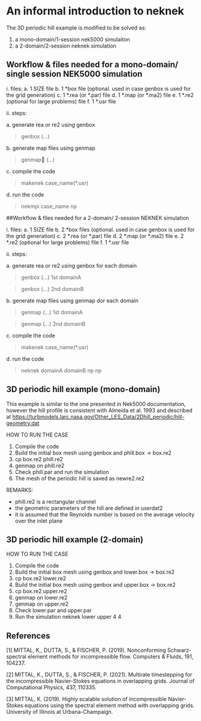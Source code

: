 # An informal introduction to neknek

The 3D periodic hill example is modified to be solved as:
1. a mono-domain/1-session nek5000 simulaiton
2. a 2-domain/2-session neknek simulation

## Workflow & files needed for a mono-domain/ single session NEK5000 simulation

i. files:
a. 1  SIZE file
b. 1 *box file (optional. used in case genbox is used for the grid generation)
c. 1 *.rea (or *.par) file
d. 1 *.map (or *.ma2) file
e. 1 *.re2 (optional for large problems) file
f. 1 *.usr file

ii. steps:

a. generate rea or re2 using genbox

>genbox
  (…)

b. generate map files using genmap

>genmap  (…)

c. compile the code

>makenek case_name(*.usr)

d. run the code

>nekmpi case_name np

##Workflow & files needed for a 2-domain/ 2-session NEKNEK simulation

i. files:
a. 1  SIZE file
b. 2 *box files (optional. used in case genbox is used for the grid generation)
c. 2 *.rea (or *.par) file
d. 2 *.map (or *.ma2) file
e. 2 *.re2 (optional for large problems) file
f. 1 *.usr file

ii. steps:

a. generate rea or re2 using genbox for each domain

>genbox
(…) 1st domainA

>genbox
  (…) 2nd domainB

b. generate map files using genmap dor each domain

>genmap  (…) 1st domainA

>genmap  (…) 2nd domainB

c. compile the code

>makenek case_name(*.usr)

d. run the code

>neknek domainA domainB np np



## 3D periodic hill example (mono-domain)

This example is similar to the one presented in Nek5000 documentation, however
the hill profile is consistent with Almeida et al. 1993 and described at
https://turbmodels.larc.nasa.gov/Other_LES_Data/2Dhill_periodic/hill-geometry.dat

HOW TO RUN THE CASE
1. Compile the code
2. Build the initial box mesh using genbox and phill.box -> box.re2
3. cp box.re2 phill.re2
4. genmap on phill.re2
5. Check phill.par and run the simulation
5. The mesh of the periodic hill is saved as newre2.re2

REMARKS:
- phill.re2 is a rectangular channel
- the geometric parameters of the hill are defined in userdat2
- it is assumed that the Reynolds number is based on the average velocity
  over the inlet plane


## 3D periodic hill example (2-domain)
HOW TO RUN THE CASE
1. Compile the code
2. Build the initial box mesh using genbox and lower.box -> box.re2
3. cp box.re2 lower.re2
4. Build the initial box mesh using genbox and upper.box -> box.re2 
5. cp box.re2 upper.re2
6. genmap on lower.re2
7. genmap on upper.re2
8. Check lower.par and upper.par
9. Run the simulation neknek lower upper 4 4




## References
[1] MITTAL, K., DUTTA, S., & FISCHER, P. (2019). Nonconforming Schwarz-spectral element methods for incompressible flow. Computers & Fluids, 191, 104237.

[2] MITTAL, K., DUTTA, S., & FISCHER, P. (2021). Multirate timestepping for the incompressible Navier-Stokes equations in overlapping grids. Journal of Computational Physics, 437, 110335.

[3] MITTAL, K. (2019). Highly scalable solution of incompressible Navier-Stokes equations using the spectral element method with overlapping grids. University of Illinois at Urbana-Champaign.


